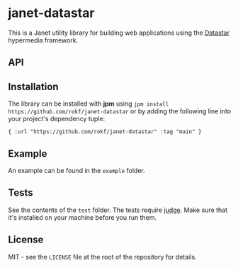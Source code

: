 # janet-datastar

This is a Janet utility library for building web applications using the
[Datastar](https://data-star.dev) hypermedia framework.

## API

## Installation

The library can be installed with **jpm** using `jpm install https://github.com/rokf/janet-datastar` or by adding the following line into your project's dependency tuple:

```janet
{ :url "https://github.com/rokf/janet-datastar" :tag "main" }
```

## Example

An example can be found in the `example` folder.

## Tests

See the contents of the `test` folder. The tests require [judge](https://github.com/ianthehenry/judge). Make sure that it's installed on your machine before you run them.

## License

MIT - see the `LICENSE` file at the root of the repository for details.
